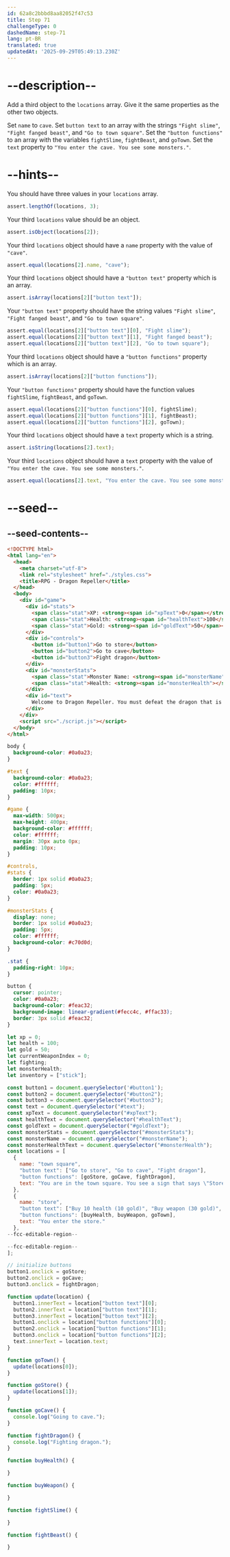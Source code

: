 ```yaml
---
id: 62a8c2bbbd8aa82052f47c53
title: Step 71
challengeType: 0
dashedName: step-71
lang: pt-BR
translated: true
updatedAt: '2025-09-29T05:49:13.230Z'
---
```


# --description--

Add a third object to the `locations` array. Give it the same properties as the other two objects.

Set `name` to `cave`. Set `button text` to an array with the strings `"Fight slime"`, `"Fight fanged beast"`, and `"Go to town square"`. Set the `"button functions"` to an array with the variables `fightSlime`, `fightBeast`, and `goTown`. Set the `text` property to `"You enter the cave. You see some monsters."`.

# --hints--

You should have three values in your `locations` array.

```js
assert.lengthOf(locations, 3);
```

Your third `locations` value should be an object.

```js
assert.isObject(locations[2]);
```

Your third `locations` object should have a `name` property with the value of `"cave"`.

```js
assert.equal(locations[2].name, "cave");
```

Your third `locations` object should have a `"button text"` property which is an array.

```js
assert.isArray(locations[2]["button text"]);
```

Your `"button text"` property should have the string values `"Fight slime"`, `"Fight fanged beast"`, and `"Go to town square"`.

```js
assert.equal(locations[2]["button text"][0], "Fight slime");
assert.equal(locations[2]["button text"][1], "Fight fanged beast");
assert.equal(locations[2]["button text"][2], "Go to town square");
```

Your third `locations` object should have a `"button functions"` property which is an array.

```js
assert.isArray(locations[2]["button functions"]);
```

Your `"button functions"` property should have the function values `fightSlime`, `fightBeast`, and `goTown`.

```js
assert.equal(locations[2]["button functions"][0], fightSlime);
assert.equal(locations[2]["button functions"][1], fightBeast);
assert.equal(locations[2]["button functions"][2], goTown);
```

Your third `locations` object should have a `text` property which is a string.

```js
assert.isString(locations[2].text);
```

Your third `locations` object should have a `text` property with the value of `"You enter the cave. You see some monsters."`.

```js
assert.equal(locations[2].text, "You enter the cave. You see some monsters.");
```

# --seed--

## --seed-contents--

```html
<!DOCTYPE html>
<html lang="en">
  <head>
    <meta charset="utf-8">
    <link rel="stylesheet" href="./styles.css">
    <title>RPG - Dragon Repeller</title>
  </head>
  <body>
    <div id="game">
      <div id="stats">
        <span class="stat">XP: <strong><span id="xpText">0</span></strong></span>
        <span class="stat">Health: <strong><span id="healthText">100</span></strong></span>
        <span class="stat">Gold: <strong><span id="goldText">50</span></strong></span>
      </div>
      <div id="controls">
        <button id="button1">Go to store</button>
        <button id="button2">Go to cave</button>
        <button id="button3">Fight dragon</button>
      </div>
      <div id="monsterStats">
        <span class="stat">Monster Name: <strong><span id="monsterName"></span></strong></span>
        <span class="stat">Health: <strong><span id="monsterHealth"></span></strong></span>
      </div>
      <div id="text">
        Welcome to Dragon Repeller. You must defeat the dragon that is preventing people from leaving the town. You are in the town square. Where do you want to go? Use the buttons above.
      </div>
    </div>
    <script src="./script.js"></script>
  </body>
</html>
```

```css
body {
  background-color: #0a0a23;
}

#text {
  background-color: #0a0a23;
  color: #ffffff;
  padding: 10px;
}

#game {
  max-width: 500px;
  max-height: 400px;
  background-color: #ffffff;
  color: #ffffff;
  margin: 30px auto 0px;
  padding: 10px;
}

#controls,
#stats {
  border: 1px solid #0a0a23;
  padding: 5px;
  color: #0a0a23;
}

#monsterStats {
  display: none;
  border: 1px solid #0a0a23;
  padding: 5px;
  color: #ffffff;
  background-color: #c70d0d;
}

.stat {
  padding-right: 10px;
}

button {
  cursor: pointer;
  color: #0a0a23;
  background-color: #feac32;
  background-image: linear-gradient(#fecc4c, #ffac33);
  border: 3px solid #feac32;
}
```

```js
let xp = 0;
let health = 100;
let gold = 50;
let currentWeaponIndex = 0;
let fighting;
let monsterHealth;
let inventory = ["stick"];

const button1 = document.querySelector('#button1');
const button2 = document.querySelector("#button2");
const button3 = document.querySelector("#button3");
const text = document.querySelector("#text");
const xpText = document.querySelector("#xpText");
const healthText = document.querySelector("#healthText");
const goldText = document.querySelector("#goldText");
const monsterStats = document.querySelector("#monsterStats");
const monsterName = document.querySelector("#monsterName");
const monsterHealthText = document.querySelector("#monsterHealth");
const locations = [
  {
    name: "town square",
    "button text": ["Go to store", "Go to cave", "Fight dragon"],
    "button functions": [goStore, goCave, fightDragon],
    text: "You are in the town square. You see a sign that says \"Store\"."
  },
  {
    name: "store",
    "button text": ["Buy 10 health (10 gold)", "Buy weapon (30 gold)", "Go to town square"],
    "button functions": [buyHealth, buyWeapon, goTown],
    text: "You enter the store."
  },
--fcc-editable-region--

--fcc-editable-region--
];

// initialize buttons
button1.onclick = goStore;
button2.onclick = goCave;
button3.onclick = fightDragon;

function update(location) {
  button1.innerText = location["button text"][0];
  button2.innerText = location["button text"][1];
  button3.innerText = location["button text"][2];
  button1.onclick = location["button functions"][0];
  button2.onclick = location["button functions"][1];
  button3.onclick = location["button functions"][2];
  text.innerText = location.text;
}

function goTown() {
  update(locations[0]);
}

function goStore() {
  update(locations[1]);
}

function goCave() {
  console.log("Going to cave.");
}

function fightDragon() {
  console.log("Fighting dragon.");
}

function buyHealth() {

}

function buyWeapon() {

}

function fightSlime() {

}

function fightBeast() {

}
```
